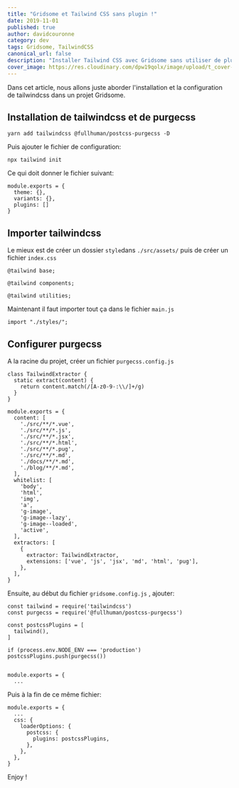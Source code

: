 ```yaml
---
title: "Gridsome et Tailwind CSS sans plugin !"
date: 2019-11-01
published: true
author: davidcouronne
category: dev
tags: Gridsome, TailwindCSS
canonical_url: false
description: "Installer Tailwind CSS avec Gridsome sans utiliser de plugin."
cover_image: https://res.cloudinary.com/dpw19qolx/image/upload/t_cover-image/v1561523334/St_Michael_27s_Mount_II5302_x_2982.jpg
---
```


Dans cet article, nous allons juste aborder l'installation et la configuration de tailwindcss dans un projet Gridsome.

## Installation de tailwindcss et de purgecss

```bash{codeTitle: "shell"}
yarn add tailwindcss @fullhuman/postcss-purgecss -D
```

Puis ajouter le fichier de configuration:

```bash{codeTitle: "shell"}
npx tailwind init
```

Ce qui doit donner le fichier suivant:

```javascript{codeTitle: "tailwind.config.js"}
module.exports = {
  theme: {},
  variants: {},
  plugins: []
}
```

## Importer tailwindcss

Le mieux est de créer un dossier `style`dans  `./src/assets/` puis de créer un fichier `index.css`

```css{codeTitle: "./src/assets/index.css"}
@tailwind base;

@tailwind components;

@tailwind utilities;
```

Maintenant il faut importer tout ça dans le fichier `main.js`

```js{codeTitle: "./src/main.js"}
import "./styles/";
```

## Configurer purgecss

A la racine du projet, créer un fichier `purgecss.config.js`

```js{codeTitle: "purgecss.config.js"}
class TailwindExtractor {
  static extract(content) {
    return content.match(/[A-z0-9-:\\/]+/g)
  }
}

module.exports = {
  content: [
    './src/**/*.vue',
    './src/**/*.js',
    './src/**/*.jsx',
    './src/**/*.html',
    './src/**/*.pug',
    './src/**/*.md',
    './docs/**/*.md',
    './blog/**/*.md',
  ],
  whitelist: [
    'body',
    'html',
    'img',
    'a',
    'g-image',
    'g-image--lazy',
    'g-image--loaded',
    'active',
  ],
  extractors: [
    {
      extractor: TailwindExtractor,
      extensions: ['vue', 'js', 'jsx', 'md', 'html', 'pug'],
    },
  ],
}
```

Ensuite, au début du fichier `gridsome.config.js` , ajouter:

```js{1-8}{codeTitle: "gridsome.config.js"}
const tailwind = require('tailwindcss')
const purgecss = require('@fullhuman/postcss-purgecss')

const postcssPlugins = [
  tailwind(),
]

if (process.env.NODE_ENV === 'production') postcssPlugins.push(purgecss())


module.exports = {
  ...
```

Puis à la fin de ce même fichier:

```js{3-9}{codeTitle: "gridsome.config.js"}
module.exports = {
  ...
  css: {
    loaderOptions: {
      postcss: {
        plugins: postcssPlugins,
      },
    },
  },
}
```

Enjoy !


